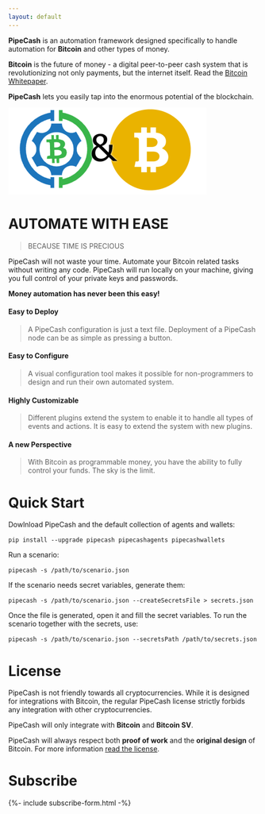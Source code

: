 ```yaml
---
layout: default
---
```


**PipeCash** is an automation framework designed specifically to handle automation for **Bitcoin** and other types of money.

**Bitcoin** is the future of money - a digital peer-to-peer cash system that is revolutionizing not only payments, but the internet itself. Read the [Bitcoin Whitepaper](/assets/pdf/bitcoin.pdf).

**PipeCash** lets you easily tap into the enormous potential of the blockchain.

![BSV & PipeCash](/assets/images/bsv-pipecash-1.png)


# AUTOMATE WITH EASE
> BECAUSE TIME IS PRECIOUS

PipeCash will not waste your time.
Automate your Bitcoin related tasks without writing any code.
PipeCash will run locally on your machine, giving you full control of your private keys and passwords.

**Money automation has never been this easy!**


#### Easy to Deploy
> A PipeCash configuration is just a text file. Deployment of a PipeCash node can be as simple as pressing a button.

#### Easy to Configure
> A visual configuration tool makes it possible for non-programmers to design and run their own automated system.

#### Highly Customizable
> Different plugins extend the system to enable it to handle all types of events and actions. It is easy to extend the system with new plugins.

#### A new Perspective
> With Bitcoin as programmable money, you have the ability to fully control your funds. The sky is the limit.



# Quick Start

Dowlnload PipeCash and the default collection of agents and wallets:

```shell
pip install --upgrade pipecash pipecashagents pipecashwallets
```

Run a scenario:

```shell
pipecash -s /path/to/scenario.json
```

If the scenario needs secret variables, generate them:

```shell
pipecash -s /path/to/scenario.json --createSecretsFile > secrets.json
```

Once the file is generated, open it and fill the secret variables. To run the scenario together with the secrets, use:

```shell
pipecash -s /path/to/scenario.json --secretsPath /path/to/secrets.json
```



# License

PipeCash is not friendly towards all cryptocurrencies.
While it is designed for integrations with Bitcoin, the regular PipeCash license strictly forbids any integration with other cryptocurrencies.

PipeCash will only integrate with **Bitcoin** and **Bitcoin SV**.

PipeCash will always respect both **proof of work** and the **original design** of Bitcoin.
For more information [read the license](https://github.com/Pipe-Cash/pipecash/blob/master/LICENSE).

# Subscribe

{%- include subscribe-form.html -%}